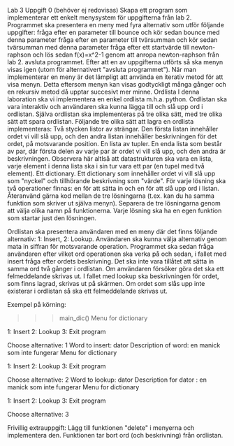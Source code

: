 Lab 3
Uppgift 0 (behöver ej redovisas)
Skapa ett program som implementerar ett enkelt menysystem för uppgifterna från lab 2. Programmet ska presentera en meny med fyra alternativ som utför följande uppgifter:
fråga efter en parameter till bounce och kör sedan bounce med denna parameter
fråga efter en parameter till tvärsumman och kör sedan tvärsumman med denna parameter
fråga efter ett startvärde till newton-raphson och lös sedan f(x)=x^2-1 genom att anropa newton-raphson från lab 2.
avsluta programmet.
Efter att en av uppgifterna utförts så ska menyn visas igen (utom för alternativert "avsluta programmet"). När man implementerar en meny är det lämpligt att använda en iterativ metod för att visa menyn. Detta eftersom menyn kan visas godtyckligt många gånger och en rekursiv metod då upptar succesivt mer minne.
Ordlista
I denna laboration ska vi implementera en enkel ordlista m.h.a. python. Ordlistan ska vara interaktiv och användaren ska kunna lägga till och slå upp ord i ordlistan. Själva ordlistan ska implementeras på tre olika sätt, med tre olika sätt att spara ordlistan. Följande tre olika sätt att lagra en ordlista implementeras:
Två stycken listor av strängar. Den första listan innehåller ordet vi vill slå upp, och den andra listan innehåller beskrivningen för det ordet, på motsvarande position.
En lista av tupler. En enda lista som består av par, där första delen av varje par är ordet vi vill slå upp, och den andra är beskrivningen. Observera här altlså att datastrukturen ska vara  en lista, varje element i denna lista ska i sin tur vara ett par (en tupel med två element).
Ett dictionary. Ett dictionary som innehåller ordet vi vill slå upp som "nyckel" och tillhörande beskrivning som "värde".
För varje lösning ska två operationer finnas: en för att sätta in och en för att slå upp ord i listan. Återanvänd gärna kod mellan de tre lösningarna (t.ex. kan du ha samma funktion som skriver ut själva menyn). Separera de tre lösningarna genom att välja olika namn på funktionerna. Varje lösning ska ha en egen funktion som startar just den lösningen.

Ordlistan ska presentera användaren med en meny där det finns följande alternativ: 1: Insert, 2: Lookup. Användaren ska kunna välja alternativ genom mata in siffran för motsvarande operation. Programmet ska sedan fråga användaren efter vilket ord operationen ska verka på och sedan, i fallet med insert fråga efter ordets beskrivning. Det ska inte vara tillåtet att sätta in samma ord två gånger i ordlistan. Om användaren försöker göra det ska ett felmeddelande skrivas ut. I fallet med lookup ska beskrivningen för ordet, som finns lagrad, skrivas ut på skärmen. Om ordet som slås upp inte existerar i ordlistan så ska ett felmeddelande skrivas ut.

Exempel på körning:
>>> main_dic()
Menu for dictionary

 1: Insert
 2: Lookup
 3: Exit program

Choose alternative: 1
Word to insert: dator
Description of word: en manick som inte fungerar
Menu for dictionary

 1: Insert
 2: Lookup
 3: Exit program

Choose alternative: 2
Word to lookup: dator
Description for dator : en manick som inte fungerar
Menu for dictionary

 1: Insert
 2: Lookup
 3: Exit program

Choose alternative: 3
>>> 
Frivillig extrauppgift: Lägg till funktionen "delete" i menyerna och implementera den. Funktionen tar bort ord (och beskrivning) från ordlistan.
